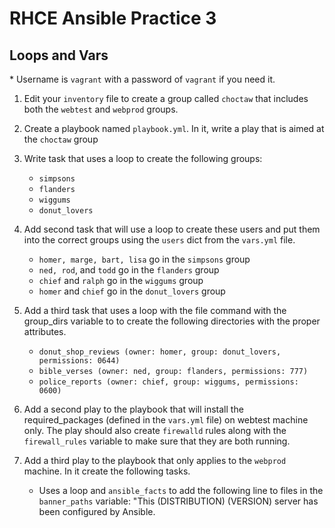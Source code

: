 # RHCE Ansible Practice 3
## Loops and Vars

\* Username is `vagrant` with a password of `vagrant` if you need it.

1. Edit your `inventory` file to create a group called `choctaw` that includes both the `webtest` and `webprod` groups.

2. Create a playbook named `playbook.yml`. In it, write a play that is aimed at the `choctaw` group

3. Write task that uses a loop to create the following groups:
    - `simpsons`
    - `flanders`
    - `wiggums`
    - `donut_lovers`

4. Add second task that will use a loop to create these users and put them into the correct groups using the `users` dict from the `vars.yml` file.
    - `homer, marge, bart, lisa` go in the `simpsons` group
    - `ned, rod`, and `todd` go in the `flanders` group
    - `chief` and `ralph` go in the `wiggums` group
    - `homer` and `chief` go in the `donut_lovers` group


5. Add a third task that uses a loop with the file command with the group_dirs variable to to create the following directories with the proper attributes.
    - `donut_shop_reviews (owner: homer, group: donut_lovers, permissions: 0644)`
    - `bible_verses (owner: ned, group: flanders, permissions: 777)`
    - `police_reports (owner: chief, group: wiggums, permissions: 0600)`

6.  Add a second play to the playbook that will install the required_packages (defined in the `vars.yml` file) on webtest machine only. The play should also create `firewalld` rules along with the `firewall_rules` variable to make sure that they are both running.

7. Add a third play to the playbook that only applies to the `webprod` machine. In it create the following tasks.
    - Uses a loop and `ansible_facts` to add the following line to files in the `banner_paths` variable: "This (DISTRIBUTION) (VERSION) server has been configured by Ansible.